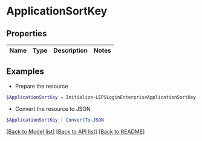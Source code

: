 # ApplicationSortKey
## Properties

Name | Type | Description | Notes
------------ | ------------- | ------------- | -------------

## Examples

- Prepare the resource
```powershell
$ApplicationSortKey = Initialize-LEPSLoginEnterpriseApplicationSortKey 
```

- Convert the resource to JSON
```powershell
$ApplicationSortKey | ConvertTo-JSON
```

[[Back to Model list]](../README.md#documentation-for-models) [[Back to API list]](../README.md#documentation-for-api-endpoints) [[Back to README]](../README.md)

